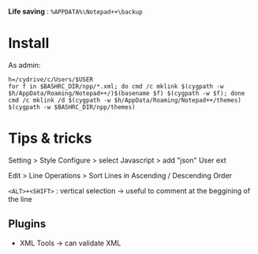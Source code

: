 ﻿**Life saving** : `%APPDATA%\Notepad++\backup`


# Install

As admin:
```
h=/cydrive/c/Users/$USER
for f in $BASHRC_DIR/npp/*.xml; do cmd /c mklink $(cygpath -w $h/AppData/Roaming/Notepad++/)$(basename $f) $(cygpath -w $f); done
cmd /c mklink /d $(cygpath -w $h/AppData/Roaming/Notepad++/themes) $(cygpath -w $BASHRC_DIR/npp/themes)
```


# Tips & tricks

Setting > Style Configure > select Javascript > add "json" User ext

Edit > Line Operations > Sort Lines in Ascending / Descending Order

`<ALT>+<SHIFT>` : vertical selection -> useful to comment at the beggining of the line


## Plugins

- XML Tools -> can validate XML

